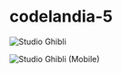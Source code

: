 # codelandia-5

![Studio Ghibli](https://user-images.githubusercontent.com/85260155/159106921-8ac04cb5-6785-4100-868f-f6daceca6575.png)

![Studio Ghibli (Mobile)](https://user-images.githubusercontent.com/85260155/159106928-8b3f3131-82d1-4673-8a55-e33682281d69.png)
